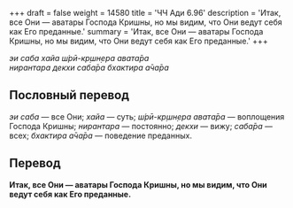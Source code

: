 +++
draft = false
weight = 14580
title = 'ЧЧ Ади 6.96'
description = 'Итак, все Они — аватары Господа Кришны, но мы видим, что Они ведут себя как Его преданные.'
summary = 'Итак, все Они — аватары Господа Кришны, но мы видим, что Они ведут себя как Его преданные.'
+++

_эи саба хайа ш́рӣ-кр̣шн̣ера авата̄ра  
нирантара декхи саба̄ра бхактира а̄ча̄ра_

## Пословный перевод

_эи_ _саба_ — все Они; _хайа_ — суть; _ш́рӣ_\-_кр̣шн̣ера_ _авата̄ра_ — воплощения Господа Кришны; _нирантара_ — постоянно; _декхи_ — вижу; _саба̄ра_ — всех; _бхактира_ _а̄ча̄ра_ — поведение преданных.

## Перевод

**Итак, все Они — аватары Господа Кришны, но мы видим, что Они ведут себя как Его преданные.**
